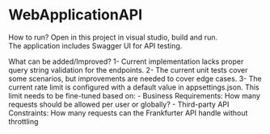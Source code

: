 
# WebApplicationAPI

How to run?
Open in this project in visual studio, build and run.   
The application includes Swagger UI for API testing.



What can be added/Improved?
1- Current implementation lacks proper query string validation for the endpoints.
2- The current unit tests cover some scenarios, but improvements are needed to cover edge cases.
3- The current rate limit is configured with a default value in appsettings.json.
      This limit needs to be fine-tuned based on:
        - Business Requirements: How many requests should be allowed per user or globally?
        - Third-party API Constraints: How many requests can the Frankfurter API handle without throttling
